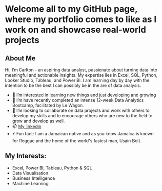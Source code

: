 # Welcome all to my GitHub page, where my portfolio comes to like as I work on and showcase real-world projects
## About Me
Hi, I’m Carlton - an aspiring data analyst, passionate about turning data into meaningful and actionable insights. My expertise lies in Excel, SQL, Python, Looker Studio, Tableau, and Power BI. I am learning day by day with the intention to be the best I can possibly be in the are of data analysis.
- 👀 I’m interested in learning new things and just developing and growing
- 🌱 I’m have recently completed an intense 12-week Data Analytics Bootcamp, facilitated by Le Wagon.
- 💞️ I’m looking to collaborate on data projects and work with others to develop my skills and to encourage others who are new to the field to grow and develop as well.
- 📫 [My linkedin](http://www.linkedin.com/in/carlton-francis-967435314) 
- ⚡ Fun fact: I am a Jamaican native and as you know Jamaica is known for Reggae and the home of the world's fastest man, Usain Bolt.

## My Interests:
- Excel, Power BI, Tableau, Python & SQL
- Data Visualisation
- Business Intelligence
- Machine Learning



